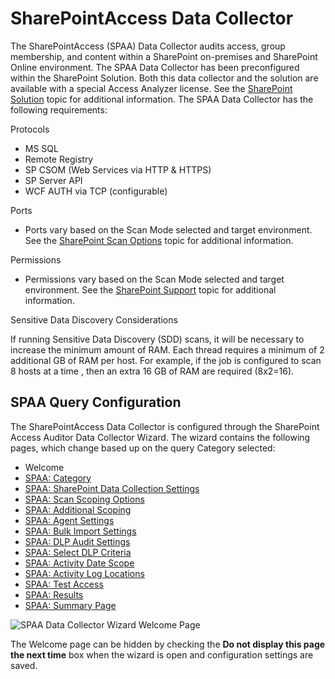 # SharePointAccess Data Collector

The SharePointAccess (SPAA) Data Collector audits access, group membership, and content within a
SharePoint on-premises and SharePoint Online environment. The SPAA Data Collector has been
preconfigured within the SharePoint Solution. Both this data collector and the solution are
available with a special Access Analyzer license. See the
[SharePoint Solution](/docs/accessanalyzer/12.0/solutions/sharepoint/overview.md) topic for additional information.
The SPAA Data Collector has the following requirements:

Protocols

- MS SQL
- Remote Registry
- SP CSOM (Web Services via HTTP & HTTPS)
- SP Server API
- WCF AUTH via TCP (configurable)

Ports

- Ports vary based on the Scan Mode selected and target environment. See the
  [SharePoint Scan Options](/docs/accessanalyzer/12.0/requirements/solutions/sharepoint/scanoptions.md) topic for
  additional information.

Permissions

- Permissions vary based on the Scan Mode selected and target environment. See the
  [SharePoint Support](/docs/accessanalyzer/12.0/requirements/target/sharepoint.md) topic for additional information.

Sensitive Data Discovery Considerations

If running Sensitive Data Discovery (SDD) scans, it will be necessary to increase the minimum amount
of RAM. Each thread requires a minimum of 2 additional GB of RAM per host. For example, if the job
is configured to scan 8 hosts at a time , then an extra 16 GB of RAM are required (8x2=16).

## SPAA Query Configuration

The SharePointAccess Data Collector is configured through the SharePoint Access Auditor Data
Collector Wizard. The wizard contains the following pages, which change based up on the query
Category selected:

- Welcome
- [SPAA: Category](/docs/accessanalyzer/12.0/admin/datacollector/spaa/category.md)
- [SPAA: SharePoint Data Collection Settings](/docs/accessanalyzer/12.0/admin/datacollector/spaa/settings.md)
- [SPAA: Scan Scoping Options](/docs/accessanalyzer/12.0/admin/datacollector/spaa/scanscopingoptions.md)
- [SPAA: Additional Scoping](/docs/accessanalyzer/12.0/admin/datacollector/spaa/additionalscoping.md)
- [SPAA: Agent Settings](/docs/accessanalyzer/12.0/admin/datacollector/spaa/agentsettings.md)
- [SPAA: Bulk Import Settings](/docs/accessanalyzer/12.0/admin/datacollector/spaa/bulkimportsettings.md)
- [SPAA: DLP Audit Settings](/docs/accessanalyzer/12.0/admin/datacollector/spaa/dlpauditsettings.md)
- [SPAA: Select DLP Criteria](/docs/accessanalyzer/12.0/admin/datacollector/spaa/selectdlpcriteria.md)
- [SPAA: Activity Date Scope](/docs/accessanalyzer/12.0/admin/datacollector/spaa/activitydatescope.md)
- [SPAA: Activity Log Locations](/docs/accessanalyzer/12.0/admin/datacollector/spaa/activityloglocations.md)
- [SPAA: Test Access](/docs/accessanalyzer/12.0/admin/datacollector/spaa/testaccess.md)
- [SPAA: Results](/docs/accessanalyzer/12.0/admin/datacollector/spaa/results.md)
- [SPAA: Summary Page](/docs/accessanalyzer/12.0/admin/datacollector/spaa/summary.md)

![SPAA Data Collector Wizard Welcome Page](/img/product_docs/accessanalyzer/admin/datacollector/spaa/welcomepage.webp)

The Welcome page can be hidden by checking the **Do not display this page the next time** box when
the wizard is open and configuration settings are saved.
